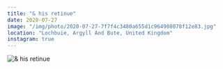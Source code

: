 ```yaml
---
title: "& his retinue"
date: 2020-07-27
image: "/img/photo/2020-07-27-7f7f4c3480a655d1c964908078f12e83.jpg"
location: "Lochbuie, Argyll And Bute, United Kingdom"
instagram: true
---
```


![& his retinue](/img/photo/2020-07-27-7f7f4c3480a655d1c964908078f12e83.jpg)
